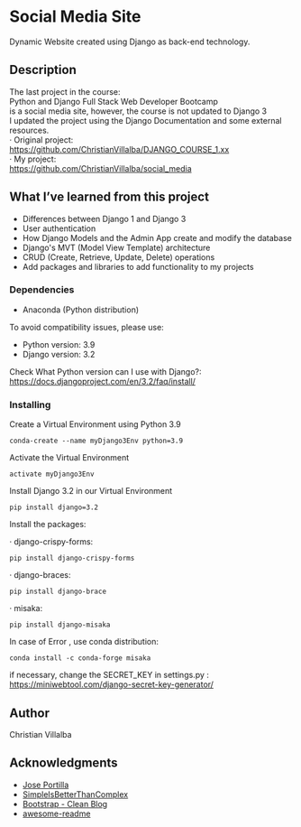 # Social Media Site

Dynamic Website created using Django as back-end technology.

## Description

The last project in the course:     
Python and Django Full Stack Web Developer Bootcamp    
is a social media site, however, the course is not updated to Django 3     
I updated the project using the Django Documentation and some external resources.     
· Original project:         
https://github.com/ChristianVillalba/DJANGO_COURSE_1.xx     
· My project:     
https://github.com/ChristianVillalba/social_media

## What I’ve learned from this project

* Differences between Django 1 and Django 3     
* User authentication     
* How Django Models and the Admin App create and modify the database   
* Django's MVT (Model View Template) architecture  
* CRUD (Create, Retrieve, Update, Delete) operations             
* Add packages and libraries to add functionality to my projects


### Dependencies
* Anaconda (Python distribution)

To avoid compatibility issues, please use:     
* Python version: 3.9     
* Django version: 3.2   

Check What Python version can I use with Django?:     
https://docs.djangoproject.com/en/3.2/faq/install/


### Installing

Create a Virtual Environment using Python 3.9 
```
conda-create --name myDjango3Env python=3.9 
```
Activate the Virtual Environment 
```
activate myDjango3Env 
```

Install Django 3.2 in our Virtual Environment 
```
pip install django=3.2
```

Install the packages:    

· django-crispy-forms:   
```
pip install django-crispy-forms  
```
· django-braces:       
```
pip install django-brace  
```
· misaka:  
```
pip install django-misaka     
```
In case of Error , use conda distribution: 
```
conda install -c conda-forge misaka   
```

if necessary, change the SECRET_KEY in settings.py :      
https://miniwebtool.com/django-secret-key-generator/

## Author

Christian Villalba


## Acknowledgments
* [Jose Portilla](https://www.udemy.com/course/python-and-django-full-stack-web-developer-bootcamp/)
* [SimpleIsBetterThanComplex](https://simpleisbetterthancomplex.com/)
* [Bootstrap - Clean Blog](https://startbootstrap.com/theme/clean-blog)
* [awesome-readme](https://github.com/matiassingers/awesome-readme)






